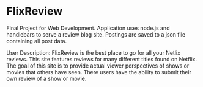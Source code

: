 # FlixReview
Final Project for Web Development. Application uses node.js and handlebars to serve a review blog site.
Postings are saved to a json file containing all post data. 

User Description: FlixReview is the best place to go for all your Netlix reviews.
  This site features reviews for many different titles found on Netflix.
  The goal of this site is to provide actual viewer perspectives of shows or movies that others have seen.
  There users have the ability to submit their own review of a show or movie.
